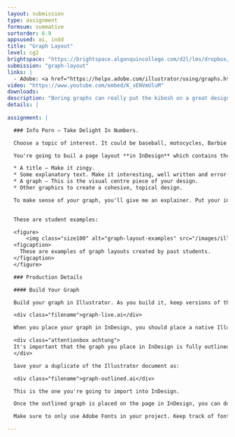 ```yaml
---
layout: submission
type: assignment
formsum: summative
sortorder: 6.9
appsused: ai, indd
title: "Graph Layout"
level: cg2
brightspace: "https://brightspace.algonquincollege.com/d2l/lms/dropbox/user/folder_submit_files.d2l?db=289085&grpid=0&isprv=0&bp=0&ou=314364"
submission: "graph-layout"
links: |
  - Adobe: <a href="https://helpx.adobe.com/illustrator/using/graphs.html" title="Adobe: Graphs" target="_blank">Graphs</a>
video: "https://www.youtube.com/embed/K_vENVmUluM"
downloads:
description: "Boring graphs can really put the kibosh on a great design. As a designer, one of the most difficult and rewarding jobs is to transform boring data into exciting, engaging visuals. The challenge is to present so many numbers in a compelling way."
details: |
  
assignment: |

  ### Info Porn — Take Delight In Numbers.

  Choose a topic of interest. It could be baseball, motocycles, Barbie Dolls ... it's on you. Find some numbers related to it.

  You're going to buil a page layout **in InDesign** which contains these elements:

  * A title — Make it zingy.
  * Some explanatory text. Make it interesting, well written and error-free.
  * A graph — This is the visual centre piece of your design.
  * Other graphics to create a cohesive, topical design.

  To make sense of your graph, you'll give me an explainer. Put your information in context, graphically. Your graph needs to be delivered in the form of a cohesive, unified page design — a letter-sized page. <strong>Create this layout in InDesign.</strong>

   
  These are student examples:

  <figure>
      <img class="size100" alt="graph-layout-examples" src="/images/illustrator-graph-layout/graphs-layout-student-examples.jpg">
  <figcaption>
    These are examples of graph layouts created by past students.
  </figcaption>
  </figure>

  ### Production Details

  #### Build Your Graph

  Build your graph in Illustrator. As you build it, keep versions of the artwork in a single file so you can revert to a previous version, if needed. Name your Illustrator file:

  <div class="filename">graph-live.ai</div>

  When you place your graph in InDesign, you should place a native Illustrator (.ai) document.

  <div class="attentionbox achtung">
  It's important that the graph you place in InDesign is fully outlined. Before you place your graph, make sure you duplicate your document. Ungroup your graph. Click <span class="command">OK</span>. Also, select this duplicate graph, then expand it using <span class="command">Object > Expand...</span>. Click <span class="command">OK</span>.
  </div>

  Save your a duplicate of the Illustrator document as:

  <div class="filename">graph-outlined.ai</div>

  This is the one you're going to import into InDesign.

  Once the outlined graph is placed on the page in InDesign, you can do the rest of the layout there. Avoid placing a whole Illustrator layout in InDesign. <em>Only import the outlined graph.</em>

  Make sure to only use Adobe Fonts in your project. Keep track of font usage under <span class="command">Type > Find Fonts...</span>. The only fonts in the list should be the ones you're using in your design.

---
```

